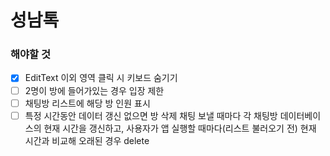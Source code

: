 # 성남톡

### 해야할 것

- [x] EditText 이외 영역 클릭 시 키보드 숨기기
- [ ] 2명이 방에 들어가있는 경우 입장 제한
- [ ] 채팅방 리스트에 해당 방 인원 표시
- [ ] 특정 시간동안 데이터 갱신 없으면 방 삭제
채팅 보낼 때마다 각 채팅방 데이터베이스의 현재 시간을 갱신하고, 사용자가 앱 실행할 때마다(리스트 불러오기 전) 현재 시간과 비교해 오래된 경우 delete
